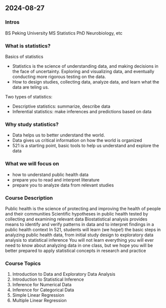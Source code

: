 ## 2024-08-27

### Intros
BS Peking University
MS Statistics
PhD Neurobiology, etc

### What is statistics? 

Basics of statistics
- Statistics is the science of understanding data, and making decisions in the face of uncertainty.
Exploring and visualizing data, and eventually conducting more rigorous testing on the data.
- How to design studies, collecting data, analyze data, and learn what the data are teling us.

Two types of statistics:
- Descriptive statistics: summarize, describe data
- Inferential statistics: make inferences and predictions based on data

### Why study statistics?

- Data helps us to better understand the world.
- Data gives us critical information on how the world is organized
- 521 is a starting point, basic tools to help us understand and explore the data

### What we will focus on
- how to understand public health data
- prepare you to read and interpret literature
- prepare you to analyze data from relevant studies

### Course Description

Public health is the science of protecting and improving the health of people and their communities
Scientific hypotheses in public health tested by collecting and examining relevant data
Biostatistical analysis provides means to identify and verify patterns in data and to interpret findings in a public health context
In 521, students will learn (we hope!) the basic steps in analyzing public health data, from initial study design to exploratory data analysis to statistical inference
You will not learn everything you will ever need to know about analyzing data in one class, but we hope you will be better prepared to apply statistical concepts in research and practice

### Course Topics

1. Introduction to Data and Exploratory Data Analysis
2. Introduction to Statistical Inference
3. Inference for Numerical Data
4. Inference for Categorical Data
5. Simple Linear Regression
6. Multiple Linear Regression





<!-- INTRODUCTION
Biostatistics 521: Applied Biostatistics
Instructor: Xiang Zhou
Xiang Zhou
• Grew up in a small town near Shanghai, China
• BS Biology, Peking University, 2004
• MS Statistics, Duke University, 2009
• PhD Neurobiology, Duke University, 2010
• Postdoc in Statistics and Human Genetics, University of Chicago, 2010-2013
• Instructor in Statistics, University of Chicago, 2013
• Joined faculty at University of Michigan, 2014
• Research focus: statistical genetics and genomics
• Husband of Jinju Li, father of Katherine and Alexander Zhou
• Have a pet dog Astro
• Enjoy travel, running, outdoor, reading
Graduate Student Instructors (GSIs)
3
Mary Owusu Bonsu (mowusub@umich.edu) Jeffrey Waters (jeffrw@umich.edu)
Jiongxuan Yang (jxyvy@umich.edu) Yahui Zhang (yahuiz@umich.edu)
What is statistics?
• The science of understanding data and making decisions in the face of
uncertainty
• Recognizes variability (randomness) in the data
• Design studies, collect data, analyze data, learn what data are telling us
• Descriptive statistics: summarize, describe data
• Inferential statistics: make inferences and predictions based on data
• “In God we trust, others must bring data”
-- W Edwards Deming, 1900-1993
4
Why study statistics?
• Data help us understand the world, statistics helps us understand data
• 521 provides a starting point; basic tools to allow you to learn from data
• Knowledge of statistics necessary to be informed practitioner, researcher, or
citizen
• Complement to and reality check for intuition
• What can Biostatistics 521 do for you?
• Help you understand public health data, results
• Prepare you to read and interpret your literature
• Prepare you to analyze data from relevant studies
• Provide quantitative reasoning skills to support these goals 5
Course Description
Public health is the science of protecting and improving the health of people and their
communities
Scientific hypotheses in public health tested by collecting and examining relevant data
Biostatistical analysis provides means to identify and verify patterns in data and to
interpret findings in a public health context
In 521, students will learn (we hope!) the basic steps in analyzing public health data,
from initial study design to exploratory data analysis to statistical inference
You will not learn everything you will ever need to know about analyzing data in one
class, but we hope you will be better prepared to apply statistical concepts in research
and practice 6
Course Topics
• Introduction to Data and Exploratory Data Analysis
• Introduction to Statistical Inference
• Inference for Numerical Data
• Inference for Categorical Data
• Simple Linear Regression
• Multiple Linear Regression
7
Course Goals
1. Become familiar with data structures commonly encountered in public health
research
2. Perform exploratory data analysis: descriptive statistics, graphical representations
of data
3. Formulate scientific questions into statistical hypotheses
4. Determine appropriate statistical techniques by considering the scientific question
and available data
5. Perform statistical tests for single variables and associations between variables,
assess statistical significance, and interpret results
6. Model and interpret multifactorial relationships using multiple regression
7. Appreciate the need for biostatistics in public health research and practice and be
prepared to collaborate with biostatisticians in a research or professional setting
8
9
Normal Distribution
Math-phobic Math-fanatic
Biostatistics 521 students come from
a range of backgrounds, skill sets,
departments, career interests, …
Coding guruCoding?
Already analyzing data
and loving it!
My department said
I have to be here
10
Normal Distribution
Biostatistics 521 students come from
a range of backgrounds, skill sets,
departments, career interests, …
Course is aimed here
It’s OK to be over here!
Interdisciplinary training is hard
and pushes people in areas that
are not always their strengths
521 Prerequisites: familiarity with
college algebra and calculus
Some Suggestions for Learning Biostatistics
• Be an active learner: go to class, ask questions, go to office hours
• Recognize math classes are different than other classes; homework and lab
problem solving is critical to learning
• Read textbook assignments prior to class
• Print and read lecture notes prior to class and take notes on them in class
• Do homework problems soon after class to get a good idea of what you do and
do not understand
• Let us know if you are having problems; this course is for you; help us help you!
• If you are new to coding, take advantage of lab and consider trying to find a
coding “buddy” who can help; if you are more expert, help others 11
Textbook
12
OpenIntro Statistics, Fourth Edition
by DM Diez, CD Barr, M Ҫetinkaya-Rundel
Free(!) PDF copy available on the Canvas website
Hard copies $25 on Amazon (last I checked)
Book is a guide and resource
Useful to read assignments prior to class
Answers to odd questions are in the back of the book
Lectures
• Tuesdays and Thursdays 10:00 am – 11:20 am in 1020 SPH2
• August 27 to December 5; no lecture October 15 (Fall Study Break),
November 7 (ASHG Conference) or November 28 (Thanksgiving)
• Attendance encouraged, as lectures will not be recorded
• If you have a question, please ask!
• Class schedule will likely change a bit as the semester goes on; see Canvas
13
Lab Sessions
• Once per week on Wednesday, Thursday, or Friday beginning September 4
• You must register for a specific section and only attend the section for
which you registered
• Labs led by GSIs: mix of GSI-led activities, open Q&A
• Auditors welcome to attend labs after registered students accommodated
• Registration, lab switches, overrides: Nicole Fenech, M4226 SPH2,
fenechn@umich.edu
14
Lab Section Times and Locations
15
Section Day Time Location GSI
002 W 3-4PM SPH2 G442A Yahui Zhang
003 W 4-5PM SPH2 G442A Yahui Zhang
004 W 5-6PM SPH2 G442A Mary Owusu Bonsu
005 TH 12-1PM SPH2 G442A Jeffrey Waters
006 TH 12-1PM SPH2 G442C Yahui Zhang
007 TH 3-4PM SPH2 G442C Jeffrey Waters
011 F 9-10AM SPH2 G442C Mary Owusu Bonsu
012 F 10-11AM SPH2 G442C Jiongxuan Yang
013 F 2-3PM SPH2 G442C Jiongxuan Yang
Office Hours
• My favorite part of the class! Great way to learn and to meet other students
• Mix of in-person and remote options
• Ask questions about content and get homework help!
16
FridayThursdayWednesdayTuesdayMondayTime
Mary (1157)Mary (1157)
9:00-9:30 am
9:30-10:00 am
10:00-10:30 am
10:30-11:00 am
11:00-11:30 am
Xiang (4166)Xiang (4166)11:30-12:00 noon
Mary (1157)
12:00-12:30 pm
12:30-1:00 pm
Jeffrey (1157)Jeffrey (1157)
1:00-1:30 pm
1:30-2:00 pm
Jiongxuan (1157)Jiongxuan (4117)Jeffrey (1157)Jiongxuan (1157)
2:00-2:30 pm
2:30-3:00 pm
3:00-3:30 pm
3:30-4:00 pm
4:00-4:30 pm
4:30-5:00 pm
Yahui (zoom)Yahui (zoom)
5:00-5:30 pm
5:30-6:00 pm
Course Grading
Course grades will be based on:
• Midterm Exams: 3 x 25%
• Homework: 15%
• Labs: 10%
Class letter grades determined at end of semester based on
distribution of grades for the entire class; no preset thresholds
17
Exams
• Three (not-explicitly-cumulative) midterms
• Exams 1 and 2 during regular class time September 26, October 31; exam 3 during
final exams week Monday December 16 from 4-6pm
• If you have a conflict with any of these times, please let me know during the
first two weeks so we can schedule alternate time
• Exams closed book; use of phones, tablets, laptops, and other smart electronic
devices NOT permitted
• You may bring a calculator, and one page of notes, two-sided, on 8.5” x 11” or
smaller paper
• Students needing accommodations should register with Services for Students
with Disabilities (SSD) 18
Homework Assignments
• Weekly assignments due Thursdays by 5 pm
• Late assignments lose 25% credit per day (unless very good reason)
• Combination of textbook questions and computing problems in R
• Posted on Canvas Assignments, electronic submission via Canvas/Gradescope
• Handwritten or typed as one PDF document
• Solutions in complete sentences, showing sufficient steps to avoid ambiguity
• We will drop lowest homework grade or you can simply skip one assignment
• Think of homework assignments as the minimum standard; doing more helps
• Grading based primarily on completion
• Answer keys will be posted on Canvas; please review them 19
Computer Lab Assignments (1)
• Assumption: you want to analyze data with the goal to write research
papers or improve practice
• Seek to avoid: “I understood everything from the lecture, but I still have
no idea how to analyze data”
• Data do not come with analysis instructions (except in some homework
problems)
• Goal of lab assignments: prepare you to confidently begin a data
analysis and understand the logical process
20
Computer Lab Assignments (2)
• “Authentic learning experience” designed to prepare you to analyze
datasets from your own field using statistical software R
• Provide a roadmap consisting of four open-ended modules over the
course of the semester
• Designed to mimic steps in a real statistical analysis
• Link lecture material with hands-on application
• Choose one dataset to analyze for the semester: epidemiology,
environmental health, nutrition
21
Computer Lab Modules
22
Lab #1: Graphical
Representation
Lab #2: Descriptive
Statistics
Lab #3: Bivariate
Associations
Lab #4:
Multivariate
Associations
• Lab #0 designed to provide
familiarity with dataset and
computing environment
• Electronically submit report
for each module
• Lab report should contain
figures and/or tables along
with text describing your
methods and results
• Finished report will resemble
Results section from a public
health research paper
• You can look at public health
papers for inspiration
NHANES Study (1)
• National Health and Nutrition Examination Survey
• https://www.cdc.gov/nchs/nhanes/about_nhanes.htm
• Assess the health and nutritional status of adults and children in the US by
surveys that combine interviews and physical exams
• Begun in the 1960s; expanded to continuous program collecting data on a
nationally representative sample of ~5,000 people each year
• Major data source for public health research
• Becoming familiar with NHANES data a benefit of the computer labs 23
24* Not all data collected on every sample
NHANES Study (2)
Three NHANES Datasets for Lab
25
• Choose one dataset to analyze for the duration of the course
• Scientific questions and datasets prepared in conjunction with SPH faculty led
by Matt Zawistowski
• You should address the scientific questions posed in each lab
• These are examples based on real data, not definitive research projects
NutritionEnvironmental HealthEpidemiology
Dietary quality measured by the
Healthy Eating Index with
measures of chronic kidney
disease
Exposure to the pollutant PFOS
and markers for human health
Secondhand smoke exposure
(measured by cotinine levels
in blood) and biomarkers for
cardiovascular disease
Lab Grading Rubric
321Metric The correct statistical methods are used
throughout the analysis.
The correct statistical methods are used but
minor errors are made when analyzing the
data, or the interpretation of the results is
incorrect.
Numerous or substantial errors made
when analyzing the data. For example,
variables are used incorrectly
(exposure/outcome) or an incorrect
model is used to address the scientific
question.
Appropriate Use of
Statistical Methods
The plots, figures, and/or tables are
appropriate to accomplish the goals of
the lab. They are organized,
informative and easy to interpret.
The plots, figures, and/or tables are
appropriate to accomplish the goals of the lab
but contain minor errors, are difficult to
interpret, or are visually unappealing.
The plots, figures and/or tables contain
incorrect data and/or do not accomplish
the goals of the lab.
Visual Presentation of
Data and Results
The statistical analysis thoroughly
addresses all goals. The analysis also
successfully accomplishes and
interprets the challenge for the lab.
The statistical analysis addresses all required
goals of the lab.
The statistical analysis does not
sufficiently address the goals of the lab.
All analyses might be correct but
certain goals were not assessed in a
statistical manner.
Creativity of Analysis
(aka Challenge Point)
Student displayed a mastery of the
concepts by clear description of results
along with a thorough interpretation in
the context of the scientific problem.
Statistical results are correctly and clearly
communicated in a well-written narrative.
Incomplete sentences or poor grammar
are used in the written portion of the
lab. Interpretation of results are
incorrect or not supported by the
presented statistical results.
Written
Communication
The starting score for each metric indicated in
red. Each lab begins with score of 10/12.
Points are added or deducted based on
description in the rubric.
Computer Lab Sessions
• Lab sections meet in SPH computing labs and are led by GSIs
• Labs begin next week
• First lab session a tutorial (Lab #0); format varies afterward
• Attendance required for first lab, optional but encouraged thereafter
• Labs include a mix of GSI presentations and Q & A for lab and homework
assignments
• Use lab time to ask questions and seek feedback from your GSI as you
complete each lab module
27
Computer Labs Use R
• The focus of the labs is on planning and executing an analysis,
and interpreting and reporting results
• This is NOT a programming class, but modern statistical analysis requires
basic use of statistical software
• We use the free, open-source software R for labs and some homework
• If you are new to coding, you should anticipate a learning curve
• R and the RStudio interface can be downloaded; documentation on
installing R at https://rstudio-education.github.io/hopr/starting.html
• We encourage you to install R and RStudio prior to attending your first
lab session 28
Academic Integrity
• Student conduct in SPH courses should be consistent with that of a professional
person
• Courtesy, honesty, and respect should be shown by students to faculty members,
GSIs, staff, and fellow students
• Students should expect faculty, GSIs, and staff to treat them fairly, show respect for
their ideas and opinions, and strive to help them achieve maximum benefits from their
SPH experience
• Student academic misconduct includes plagiarism, cheating, fabrication, falsification
of records or official documents, intentional misuse of equipment or materials, and
aiding and abetting such acts
• You are welcome to work together on assignments, but we ask that you submit
solutions and reports written only by you
• You must not share information on an exam with other students during the exam29
Artificial Intelligence (1)
• Generative AI is rapidly changing the world in which we live and work
• We cannot predict how the teaching, learning, and practice of biostatistics will
change due to AI in the coming years (or days!)
• We do know that homework and lab assignments provide a critically important
opportunity to practice skills and build understanding of the material in any math
class, including Biostatistics 521
• Just as we encourage your participation in study groups and office hours, we are
fine with your use of AI tools as study aides, including for homeworks and labs
• However, we believe, at least for now, carrying out the reasoning and writing on
your own is a better learning strategy for 521 material and will prepare you better
for the future 30
Artificial Intelligence (2)
• Therefore, we ask that your responses to all homework and lab assignments be
in your own words and not taken from AI
• If you use AI to help with your homework or lab assignments or create code based
on or derived from AI-generated code, please make sure you document the use of
AI by including: (1) the name of the AI tool used and (2) your prompt to the AI tool
• We cannot police your response to this recommendation, which is why homework
and lab grading will largely reflect completion rather than correctness of content
• Use of AI on exams is strictly forbidden and will be enforced by not allowing use
of any smart electronic devices during exams; violation of this policy will be
considered cheating and dealt with accordingly
31
Student Well-Being
• SPH faculty and staff are committed to supporting the physical and
emotional well-being of our students
• CAPS (Counseling and Psychological Services) provides free and
confidential counseling to enrolled students https://caps.umich.edu/
• Our SPH-embedded CAPS counselor is Joe Rizzo (joerizzo@umich.edu)
• MS and PhD students also have access to Rackham counselor Laura
Monschau (lauralm@umich.edu)
• Additional information for SPH students on The Heights or by contacting
Director of Student Services, Rachel Casanova (racacasa@umich.edu)
• Please do not hesitate to contact me if you need help 32
QUESTIONS?
33
More information on the 521 Course Syllabus; please read it -->